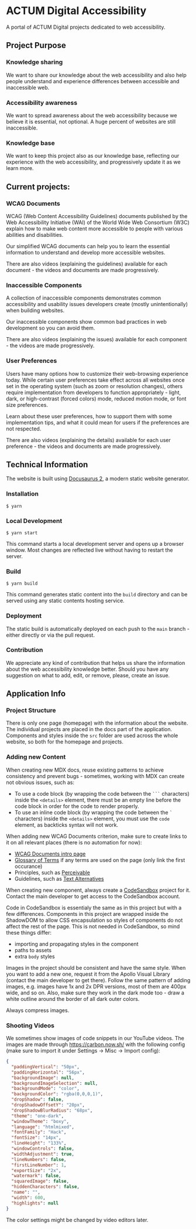 # ACTUM Digital Accessibility

A portal of ACTUM Digital projects dedicated to web accessibility.

## Project Purpose

### Knowledge sharing

We want to share our knowledge about the web accessibility and also help people understand and experience differences between accessible and inaccessible web.

### Accessibility awareness

We want to spread awareness about the web accessibility because we believe it is essential, not optional. A huge percent of websites are still inaccessible.

### Knowledge base

We want to keep this project also as our knowledge base, reflecting our experience with the web accessibility, and progressively update it as we learn more.

## Current projects:

### WCAG Documents

WCAG (Web Content Accessibility Guidelines) documents published by the Web Accessibility Initiative (WAI) of the World Wide Web Consortium (W3C) explain how to make web content more accessible to people with various abilities and disabilities.

Our simplified WCAG documents can help you to learn the essential information to understand and develop more accessible websites.

There are also videos (explaining the guidelines) available for each document - the videos and documents are made progressively.

### Inaccessible Components

A collection of inaccessible components demonstrates common accessibility and usability issues developers create (mostly unintentionally) when building websites.

Our inaccessible components show common bad practices in web development so you can avoid them.

There are also videos (explaining the issues) available for each component - the videos are made progressively.

### User Preferences

Users have many options how to customize their web-browsing experience today. While certain user preferences take effect across all websites once set in the operating system (such as zoom or resolution changes), others require implementation from developers to function appropriately - light, dark, or high-contrast (forced colors) mode, reduced motion mode, or font size preferences.

Learn about these user preferences, how to support them with some implementation tips, and what it could mean for users if the preferences are not respected.

There are also videos (explaining the details) available for each user preference - the videos and documents are made progressively.

## Technical Information

The website is built using [Docusaurus 2](https://docusaurus.io/), a modern static website generator.

### Installation

```
$ yarn
```

### Local Development

```
$ yarn start
```

This command starts a local development server and opens up a browser window. Most changes are reflected live without having to restart the server.

### Build

```
$ yarn build
```

This command generates static content into the `build` directory and can be served using any static contents hosting service.

### Deployment

The static build is automatically deployed on each push to the `main` branch - either directly or via the pull request.

### Contribution

We appreciate any kind of contribution that helps us share the information about the web accessibility knowledge better. Should you have any suggestion on what to add, edit, or remove, please, create an issue.

## Application Info

### Project Structure

There is only one page (homepage) with the information about the website. The individual projects are placed in the docs part of the application.
Components and styles inside the `src` folder are used across the whole website, so both for the homepage and projects.

### Adding new Content

When creating new MDX docs, reuse existing patterns to achieve consistency and prevent bugs - sometimes, working with MDX can create not obvious issues, such as:
- To use a code block (by wrapping the code between the <code>\`\`\`</code> characters) inside the `<details>` element, there must be an empty line before the code block in order for the code to render properly.
- To use an inline code block (by wrapping the code between the <code>\`</code> characters) inside the `<details>` element, you must use the <code>code</code> element, as backticks syntax will not work.

When adding new WCAG Documents criterion, make sure to create links to it on all relevant places (there is no automation for now):
- [WCAG Documents intro page](./docs/wcag-documents/intro.md)
- [Glossary of Terms](./docs/wcag-documents/glossary-of-terms.md) if any terms are used on the page (only link the first occurance)
- Principles, such as [Perceivable](./docs/wcag-documents/1-perceivable/1-perceivable.mdx)
- Guidelines, such as [Text Alternatives](./docs/wcag-documents/1-perceivable/1.1-text-alternatives/1.1-text-alternatives.mdx)

When creating new component, always create a [CodeSandbox](https://codesandbox.io/) project for it. Contact the main developer to get access to the CodeSandbox account.

Code in CodeSandbox is essentialy the same as in this project but with a few differences. Components in this project are wrapped inside the ShadowDOM to allow CSS encapsulation so styles of components do not affect the rest of the page. This is not needed in CodeSandbox, so mind these things differ:
- importing and propagating styles in the component
- paths to assets
- extra `body` styles

Images in the project should be consistent and have the same style. When you want to add a new one, request it from the Apollo Visual Library (contact the main developer to get there). Follow the same pattern of adding images, e.g. images have 1x and 2x DPR versions, most of them are 400px wide, and so on. Also, make sure they work in the dark mode too - draw a white outline around the border of all dark outer colors.

Always compress images.

### Shooting Videos

We sometimes show images of code snippets in our YouTube videos. The images are made through https://carbon.now.sh/ with the following config (make sure to import it under Settings -> Misc -> Import config):

```json
{
  "paddingVertical": "50px",
  "paddingHorizontal": "56px",
  "backgroundImage": null,
  "backgroundImageSelection": null,
  "backgroundMode": "color",
  "backgroundColor": "rgba(0,0,0,1)",
  "dropShadow": false,
  "dropShadowOffsetY": "20px",
  "dropShadowBlurRadius": "68px",
  "theme": "one-dark",
  "windowTheme": "boxy",
  "language": "htmlmixed",
  "fontFamily": "Hack",
  "fontSize": "14px",
  "lineHeight": "133%",
  "windowControls": false,
  "widthAdjustment": true,
  "lineNumbers": false,
  "firstLineNumber": 1,
  "exportSize": "2x",
  "watermark": false,
  "squaredImage": false,
  "hiddenCharacters": false,
  "name": "",
  "width": 600,
  "highlights": null
}
```

The color settings might be changed by video editors later.
